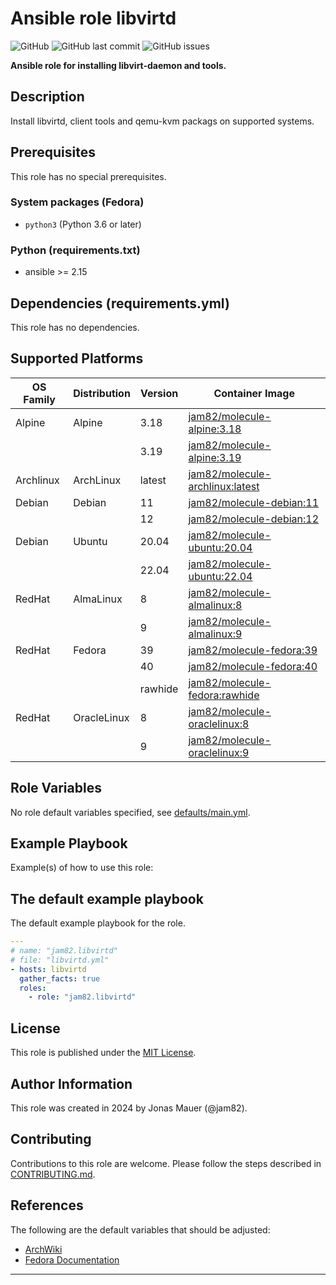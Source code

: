 # Ansible role libvirtd

![GitHub](https://img.shields.io/github/license/jam82/ansible-role-libvirtd) ![GitHub last commit](https://img.shields.io/github/last-commit/jam82/ansible-role-libvirtd) ![GitHub issues](https://img.shields.io/github/issues-raw/jam82/ansible-role-libvirtd)

**Ansible role for installing libvirt-daemon and tools.**

## Description

Install libvirtd, client tools and qemu-kvm packags on supported systems.


## Prerequisites

This role has no special prerequisites.

### System packages (Fedora)

- `python3` (Python 3.6 or later)

### Python (requirements.txt)

- ansible >= 2.15

## Dependencies (requirements.yml)

This role has no dependencies.

## Supported Platforms

| OS Family | Distribution | Version | Container Image |
|-----------|--------------|---------|-----------------|
| Alpine | Alpine | 3.18 | [jam82/molecule-alpine:3.18]( https://hub.docker.com/r/jam82/molecule-alpine ) |
| | | 3.19 | [jam82/molecule-alpine:3.19]( https://hub.docker.com/r/jam82/molecule-alpine ) |
| Archlinux | ArchLinux | latest | [jam82/molecule-archlinux:latest]( https://hub.docker.com/r/jam82/molecule-archlinux ) |
| Debian | Debian | 11 | [jam82/molecule-debian:11]( https://hub.docker.com/r/jam82/molecule-debian ) |
| | | 12 | [jam82/molecule-debian:12]( https://hub.docker.com/r/jam82/molecule-debian ) |
| Debian | Ubuntu | 20.04 | [jam82/molecule-ubuntu:20.04]( https://hub.docker.com/r/jam82/molecule-ubuntu ) |
| | | 22.04 | [jam82/molecule-ubuntu:22.04]( https://hub.docker.com/r/jam82/molecule-ubuntu ) |
| RedHat | AlmaLinux | 8 | [jam82/molecule-almalinux:8]( https://hub.docker.com/r/jam82/molecule-almalinux ) |
| | | 9 | [jam82/molecule-almalinux:9]( https://hub.docker.com/r/jam82/molecule-almalinux ) |
| RedHat | Fedora | 39 | [jam82/molecule-fedora:39]( https://hub.docker.com/r/jam82/molecule-fedora ) |
| | | 40 | [jam82/molecule-fedora:40]( https://hub.docker.com/r/jam82/molecule-fedora ) |
| | | rawhide | [jam82/molecule-fedora:rawhide]( https://hub.docker.com/r/jam82/molecule-fedora ) |
| RedHat | OracleLinux | 8 | [jam82/molecule-oraclelinux:8]( https://hub.docker.com/r/jam82/molecule-oraclelinux ) |
| | | 9 | [jam82/molecule-oraclelinux:9]( https://hub.docker.com/r/jam82/molecule-oraclelinux ) |

## Role Variables

No role default variables specified, see [defaults/main.yml](defaults/main.yml).

## Example Playbook

Example(s) of how to use this role:

## The default example playbook

The default example playbook for the role.

```yaml
---
# name: "jam82.libvirtd"
# file: "libvirtd.yml"
- hosts: libvirtd
  gather_facts: true
  roles:
    - role: "jam82.libvirtd"

```

## License

This role is published under the [MIT License](LICENSE).

## Author Information

This role was created in 2024 by Jonas Mauer (@jam82).

## Contributing

Contributions to this role are welcome.
Please follow the steps described in [CONTRIBUTING.md](CONTRIBUTING.md).

## References

The following are the default variables that should be adjusted:

- [ArchWiki](https://wiki.archlinux.org/index.php/Libvirt)
- [Fedora Documentation](https://docs.fedoraproject.org/en-US/quick-docs/virtualization-getting-started/)

---
